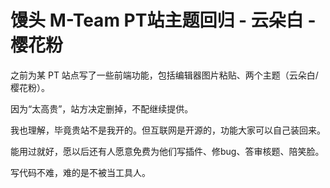 # 馒头 M-Team PT站主题回归 - 云朵白 - 樱花粉
之前为某 PT 站点写了一些前端功能，包括编辑器图片粘贴、两个主题（云朵白/樱花粉）。

因为“太高贵”，站方决定删掉，不配继续提供。

我也理解，毕竟贵站不是我开的。但互联网是开源的，功能大家可以自己装回来。

能用过就好，愿以后还有人愿意免费为他们写插件、修bug、答审核题、陪笑脸。

写代码不难，难的是不被当工具人。
